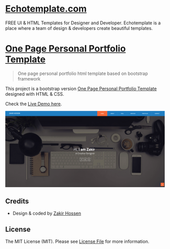 # [Echotemplate.com](https://echotemplate.com)
FREE UI & HTML Templates for Designer and Developer. Echotemplate is a place where a team of design & developers create beautiful templates.

# [One Page Personal Portfolio Template](https://www.echotemplate.com/templates/appkite-app-landing-template)

> One page personal portfolio html template based on bootstrap framework

This project is a bootstrap version [One Page Personal Portfolio Template](http://echotemplate.com) designed with HTML & CSS.

Check the [Live Demo here](https://demo.echotemplate.com/one-page-personal-portfolio).

![Project Screenshot](img/screenshot.png)

## Credits
- Design & coded by [Zakir Hossen](https://github.com/devzakir)

## License
The MIT License (MIT). Please see [License File](LICENSE.md) for more information.
